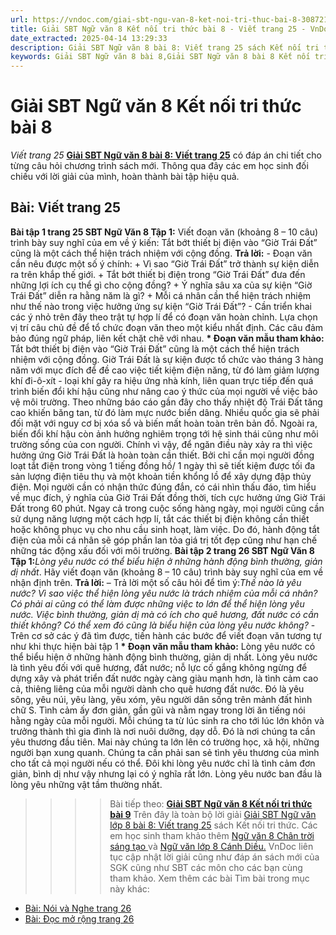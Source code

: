 ```yaml
---
url: https://vndoc.com/giai-sbt-ngu-van-8-ket-noi-tri-thuc-bai-8-308721
title: Giải SBT Ngữ văn 8 Kết nối tri thức bài 8 - Viết trang 25 - VnDoc.com
date_extracted: 2025-04-14 13:29:33
description: Giải SBT Ngữ văn 8 bài 8: Viết trang 25 sách Kết nối tri thức có đáp án chi tiết cho các bạn cùng tham khảo.
keywords: Giải SBT Ngữ văn 8 bài 8,Giải SBT Ngữ văn 8 bài 8 Kết nối tri thức,Giải sách bài tập Ngữ văn KNTT lớp 8,Ngữ văn lớp 8 Kết nối tri thức,giải bài tập ngữ văn lớp 8,bài Viết trang 25,giải SBT ngữ văn 8 KNTT trang 25,giải SBT ngữ văn 8 KNTT trang 26
---
```


# Giải SBT Ngữ văn 8 Kết nối tri thức bài 8
 _Viết trang 25_
**[Giải SBT Ngữ văn 8 bài 8: Viết trang 25](<https://vndoc.com/giai-sbt-ngu-van-8-ket-noi-tri-thuc-bai-8-308721>)** có đáp án chi tiết cho từng câu hỏi chương trình sách mới. Thông qua đây các em học sinh đối chiếu với lời giải của mình, hoàn thành bài tập hiệu quả.
## **Bài: Viết trang 25**
**Bài tập 1 trang 25 SBT Ngữ Văn 8 Tập 1:** Viết đoạn văn \(khoảng 8 – 10 câu\) trình bày suy nghĩ của em về ý kiến: Tắt bớt thiết bị điện vào “Giờ Trái Đất” cũng là một cách thể hiện trách nhiệm với cộng đồng.
**Trả lời:**
\- Đoạn văn cần nêu được một số ý chính:
\+ Vì sao “Giờ Trái Đất” trở thành sự kiện diễn ra trên khắp thế giới.
\+ Tắt bớt thiết bị điện trong “Giờ Trái Đất” đưa đến những lợi ích cụ thể gì cho cộng đồng?
\+ Ý nghĩa sâu xa của sự kiện “Giờ Trái Đất” diễn ra hằng năm là gì?
\+ Mỗi cá nhân cần thể hiện trách nhiệm như thế nào trong việc hưởng ứng sự kiện “Giờ Trái Đất”?
\- Cần triển khai các ý nhỏ trên đây theo trật tự hợp lí để có đoạn văn hoàn chỉnh. Lựa chọn vị trí câu chủ đề để tổ chức đoạn văn theo một kiểu nhất định. Các câu đảm bảo đúng ngữ pháp, liên kết chặt chẽ với nhau.
**\* Đoạn văn mẫu tham khảo:**
Tắt bớt thiết bị điện vào “Giờ Trái Đất” cũng là một cách thể hiện trách nhiệm với cộng đồng. Giờ Trái Đất là sự kiện được tổ chức vào tháng 3 hàng năm với mục đích để đề cao việc tiết kiệm điện năng, từ đó làm giảm lượng khí đi-ô-xít - loại khí gây ra hiệu ứng nhà kính, liên quan trực tiếp đến quá trình biến đổi khí hậu cũng như nâng cao ý thức của mọi người về việc bảo vệ môi trường. Theo những báo cáo gần đây cho thấy nhiệt độ Trái Đất tăng cao khiến băng tan, từ đó làm mực nước biển dâng. Nhiều quốc gia sẽ phải đối mặt với nguy cơ bị xóa sổ và biến mất hoàn toàn trên bản đồ. Ngoài ra, biến đổi khí hậu còn ảnh hưởng nghiêm trọng tới hệ sinh thái cũng như môi trường sống của con người. Chính vì vậy, để ngăn điều này xảy ra thì việc hưởng ứng Giờ Trái Đất là hoàn toàn cần thiết. Bởi chỉ cần mọi người đồng loạt tắt điện trong vòng 1 tiếng đồng hồ/ 1 ngày thì sẽ tiết kiệm được tối đa sản lượng điện tiêu thụ và một khoản tiền khổng lồ để xây dựng đập thủy điện. Mọi người cần có nhận thức đúng đắn, có cái nhìn thấu đáo, tìm hiểu về mục đích, ý nghĩa của Giờ Trái Đất đồng thời, tích cực hưởng ứng Giờ Trái Đất trong 60 phút. Ngay cả trong cuộc sống hàng ngày, mọi người cũng cần sử dụng năng lượng một cách hợp lí, tắt các thiết bị điện không cần thiết hoặc không phục vụ cho nhu cầu sinh hoạt, làm việc. Do đó, hành động tắt điện của mỗi cá nhân sẽ góp phần lan tỏa giá trị tốt đẹp cũng như hạn chế những tác động xấu đối với môi trường.
**Bài tập 2 trang 26 SBT Ngữ Văn 8 Tập 1:**_Lòng yêu nước có thể biểu hiện ở những hành động bình thường, giản dị nhất_. Hãy viết đoạn văn \(khoảng 8 – 10 câu\) trình bày suy nghĩ của em về nhận định trên.
**Trả lời:**
– Trả lời một số câu hỏi để tìm ý:_Thế nào là yêu nước? Vì sao việc thể hiện lòng yêu nước là trách nhiệm của mỗi cá nhân? Có phải ai cũng có thể làm được những việc to lớn để thể hiện lòng yêu nước. Việc bình thường, giản dị mà có ích cho quê hương, đất nước có cần thiết không? Có thể xem đó cũng là biểu hiện của lòng yêu nước không?_
\- Trên cơ sở các ý đã tìm được, tiến hành các bước để viết đoạn văn tương tự như khi thực hiện bài tập 1
**\* Đoạn văn mẫu tham khảo:**
Lòng yêu nước có thể biểu hiện ở những hành động bình thường, giản dị nhất. Lòng yêu nước là tình yêu đối với quê hương, đất nước; nỗ lực cố gắng không ngừng để dựng xây và phát triển đất nước ngày càng giàu mạnh hơn, là tình cảm cao cả, thiêng liêng của mỗi người dành cho quê hương đất nước. Đó là yêu sông, yêu núi, yêu làng, yêu xóm, yêu người dân sống trên mảnh đất hình chữ S. Tình cảm ấy đơn giản, gần gũi và nằm ngay trong lời ăn tiếng nói hằng ngày của mỗi người. Mỗi chúng ta từ lúc sinh ra cho tới lúc lớn khôn và trưởng thành thì gia đình là nơi nuôi dưỡng, dạy dỗ. Đó là nơi chúng ta cần yêu thương đầu tiên. Mai này chúng ta lớn lên có trường học, xã hội, những người bạn xung quanh. Chúng ta cần phải san sẻ tình yêu thương của mình cho tất cả mọi người nếu có thể. Đôi khi lòng yêu nước chỉ là tình cảm đơn giản, bình dị như vậy nhưng lại có ý nghĩa rất lớn. Lòng yêu nước ban đầu là lòng yêu những vật tầm thường nhất.
>>>> Bài tiếp theo: **[Giải SBT Ngữ văn 8 Kết nối tri thức bài 9](<https://vndoc.com/giai-sbt-ngu-van-8-ket-noi-tri-thuc-bai-9-308722>)**
Trên đây là toàn bộ lời giải [Giải SBT Ngữ văn lớp 8 bài 8: Viết trang 25](<https://vndoc.com/giai-sbt-ngu-van-8-ket-noi-tri-thuc-bai-8-308721>) sách Kết nối tri thức. Các em học sinh tham khảo thêm [Ngữ văn 8 Chân trời sáng tạo ](<https://vndoc.com/ngu-van-8-chan-troi-sang-tao>)và [Ngữ văn lớp 8 Cánh Diều.](<https://vndoc.com/ngu-van-8-canh-dieu>) VnDoc liên tục cập nhật lời giải cũng như đáp án sách mới của SGK cũng như SBT các môn cho các bạn cùng tham khảo.
Xem thêm các bài Tìm bài trong mục này khác:
  * [Bài: Nói và Nghe trang 26](</giai-sbt-ngu-van-8-ket-noi-tri-thuc-bai-9-308722>)
  * [Bài: Đọc mở rộng trang 26](</giai-sbt-ngu-van-8-ket-noi-tri-thuc-bai-10-308723>)

